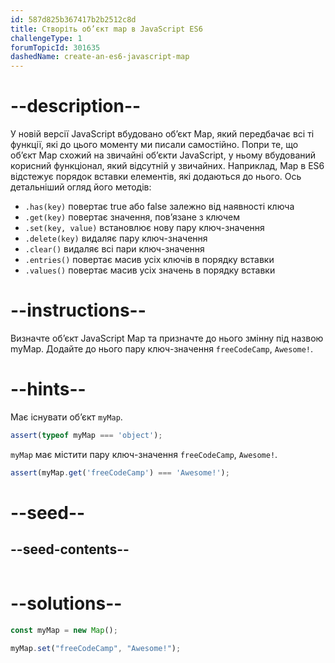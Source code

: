 ```yaml
---
id: 587d825b367417b2b2512c8d
title: Створіть об’єкт map в JavaScript ES6
challengeType: 1
forumTopicId: 301635
dashedName: create-an-es6-javascript-map
---
```


# --description--

У новій версії JavaScript вбудовано об’єкт Map, який передбачає всі ті функції, які до цього моменту ми писали самостійно. Попри те, що об’єкт Map схожий на звичайні об’єкти JavaScript, у ньому вбудований корисний функціонал, який відсутній у звичайних. Наприклад, Map в ES6 відстежує порядок вставки елементів, які додаються до нього. Ось детальніший огляд його методів:

- `.has(key)` повертає true або false залежно від наявності ключа
- `.get(key)` повертає значення, пов’язане з ключем
- `.set(key, value)` встановлює нову пару ключ-значення
- `.delete(key)` видаляє пару ключ-значення
- `.clear()` видаляє всі пари ключ-значення
- `.entries()` повертає масив усіх ключів в порядку вставки
- `.values()` повертає масив усіх значень в порядку вставки

# --instructions--

Визначте об’єкт JavaScript Map та призначте до нього змінну під назвою myMap. Додайте до нього пару ключ-значення `freeCodeCamp`, `Awesome!`.

# --hints--

Має існувати об’єкт `myMap`.

```js
assert(typeof myMap === 'object');
```

`myMap` має містити пару ключ-значення `freeCodeCamp`, `Awesome!`.

```js
assert(myMap.get('freeCodeCamp') === 'Awesome!');
```

# --seed--

## --seed-contents--

```js

```

# --solutions--

```js
const myMap = new Map();

myMap.set("freeCodeCamp", "Awesome!");
```
